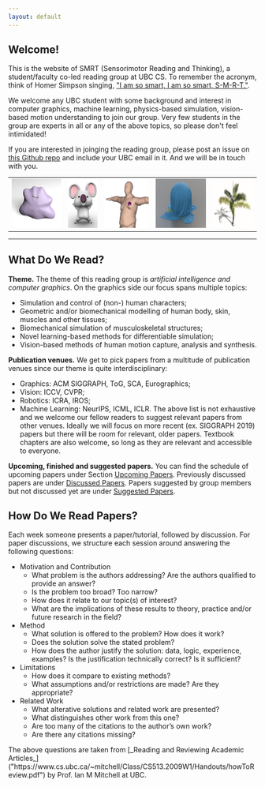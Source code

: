 ```yaml
---
layout: default
---
```


## Welcome!

This is the website of SMRT (Sensorimotor Reading and Thinking), a student/faculty co-led reading group at UBC CS. To remember the acronym, think of Homer Simpson singing, ["I am so smart, I am so smart, S-M-R-T."](http://www.youtube.com/watch?v=DhrfhjLd9e4).

We welcome any UBC student with some background and interest in computer graphics, machine learning, physics-based simulation, vision-based motion understanding to join our group. Very few students in the group are experts in all or any of the above topics, so please don't feel intimidated!

If you are interested in joinging the reading group, please post an issue on [this Github repo]("https://github.com/ericchen321/ai4d/issues") and include your UBC email in it. And we will be in touch with you.

<table width="100%" border="0" cellspacing="0" cellpadding="0">
  <tr>
  <td><img style="height: 100px" src="assets/pics/flubber.png"></td>
  <td><img style="height: 100px" src="assets/pics/coala.png"></td>
  <td><img style="height: 100px" src="assets/pics/man_boob.png"></td>
  <td><img style="height: 100px" src="assets/pics/ball_cloth.png"></td>
  <td><img style="height: 100px" src="assets/pics/plant.png"></td>
  </tr>
</table>

---------------

## What Do We Read?

**Theme.** The theme of this reading group is _artificial intelligence and computer graphics_.
On the graphics side our focus spans multiple topics:
* Simulation and control of (non-) human characters;
* Geometric and/or biomechanical modelling of human body, skin, muscles and other tissues;
* Biomechanical simulation of musculoskeletal structures;
* Novel learning-based methods for differentiable simulation;
* Vision-based methods of human motion capture, analysis and synthesis.

**Publication venues.** We get to pick papers from a multitude of publication venues since our theme is quite interdisciplinary:
* Graphics: ACM SIGGRAPH, ToG, SCA, Eurographics;
* Vision: ICCV, CVPR;
* Robotics: ICRA, IROS;
* Machine Learning: NeurIPS, ICML, ICLR.
The above list is not exhaustive and we welcome our fellow readers to suggest relevant papers from other venues. Ideally we will focus on more recent (ex. SIGGRAPH 2019) papers but there will be room for relevant, older papers. Textbook chapters are also welcome, so long as they are relevant and accessible to everyone.

**Upcoming, finished and suggested papers.** You can find the schedule of upcoming papers under Section [Upcoming Papers](/papers_upcoming/). Previously discussed papers are under [Discussed Papers](/papers_discussed/). Papers suggested by group members but not discussed yet are under [Suggested Papers](/papers_suggested/).


## How Do We Read Papers?
Each week someone presents a paper/tutorial, followed by discussion. For paper discussions, we structure each session around answering the following questions:
<ul>
    <li>Motivation and Contribution
      <ul>
          <li>What problem is the authors addressing? Are the authors qualified to provide an answer?</li>
          <li>Is the problem too broad? Too narrow?</li>
          <li>How does it relate to our topic(s) of interest?</li>
          <li>What are the implications of these results to theory, practice
            and/or future research in the field? </li>
      </ul>
    </li>
    <li>Method
      <ul>
        <li>What solution is offered to the problem? How does it work?</li>
        <li>Does the solution solve the stated problem?</li>
        <li>How does the author justify the solution: data, logic, experience,
          examples? Is the justification technically correct? Is it sufficient?</li>
      </ul>
    </li>
    <li>Limitations
      <ul>
        <li>How does it compare to existing methods? </li>
        <li>What assumptions and/or restrictions are made? Are they appropriate?</li>
      </ul>
    </li>
    <li>Related Work
      <ul>
        <li>What alterative solutions and related work are presented?</li>
        <li>What distinguishes other work from this one?</li>
        <li>Are too many of the citations to the author’s own work?</li>
        <li>Are there any citations missing?</li>
      </ul>
    </li>
</ul>
The above questions are taken from [_Reading and Reviewing Academic Articles_]("https://www.cs.ubc.ca/~mitchell/Class/CS513.2009W1/Handouts/howToReview.pdf") by Prof. Ian M Mitchell at UBC.

